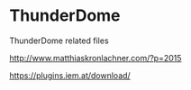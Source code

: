 # ThunderDome
ThunderDome related files

http://www.matthiaskronlachner.com/?p=2015

https://plugins.iem.at/download/
